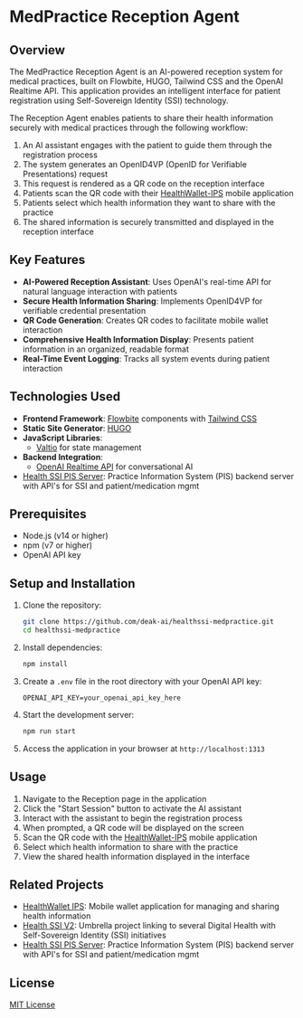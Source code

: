 # MedPractice Reception Agent

## Overview

The MedPractice Reception Agent is an AI-powered reception system for medical practices, built on Flowbite, HUGO, Tailwind CSS and the OpenAI Realtime API.
This application provides an intelligent interface for patient registration using Self-Sovereign Identity (SSI) technology.

The Reception Agent enables patients to share their health information securely with medical practices through the following workflow:

1. An AI assistant engages with the patient to guide them through the registration process
2. The system generates an OpenID4VP (OpenID for Verifiable Presentations) request
3. This request is rendered as a QR code on the reception interface
4. Patients scan the QR code with their [HealthWallet-IPS](https://github.com/deak-ai/healthwallet-ips) mobile application
5. Patients select which health information they want to share with the practice
6. The shared information is securely transmitted and displayed in the reception interface

## Key Features

- **AI-Powered Reception Assistant**: Uses OpenAI's real-time API for natural language interaction with patients
- **Secure Health Information Sharing**: Implements OpenID4VP for verifiable credential presentation
- **QR Code Generation**: Creates QR codes to facilitate mobile wallet interaction
- **Comprehensive Health Information Display**: Presents patient information in an organized, readable format
- **Real-Time Event Logging**: Tracks all system events during patient interaction

## Technologies Used

- **Frontend Framework**: [Flowbite](https://flowbite.com/) components with [Tailwind CSS](https://tailwindcss.com/)
- **Static Site Generator**: [HUGO](https://gohugo.io/)
- **JavaScript Libraries**:
  - [Valtio](https://github.com/pmndrs/valtio) for state management
- **Backend Integration**:
  - [OpenAI Realtime API](https://platform.openai.com/docs/guides/realtime) for conversational AI
 - [Health SSI PIS Server](https://github.com/deak-ai/healthwallet/tree/main/server): Practice Information System (PIS) backend server with API's for SSI and patient/medication mgmt
## Prerequisites

- Node.js (v14 or higher)
- npm (v7 or higher)
- OpenAI API key

## Setup and Installation

1. Clone the repository:
   ```bash
   git clone https://github.com/deak-ai/healthssi-medpractice.git
   cd healthssi-medpractice
   ```

2. Install dependencies:
   ```bash
   npm install
   ```

3. Create a `.env` file in the root directory with your OpenAI API key:
   ```
   OPENAI_API_KEY=your_openai_api_key_here
   ```

4. Start the development server:
   ```bash
   npm run start
   ```

5. Access the application in your browser at `http://localhost:1313`

## Usage

1. Navigate to the Reception page in the application
2. Click the "Start Session" button to activate the AI assistant
3. Interact with the assistant to begin the registration process
4. When prompted, a QR code will be displayed on the screen
5. Scan the QR code with the [HealthWallet-IPS](https://github.com/deak-ai/healthwallet-ips) mobile application
6. Select which health information to share with the practice
7. View the shared health information displayed in the interface

## Related Projects

- [HealthWallet IPS](https://github.com/deak-ai/healthwallet-ips): Mobile wallet application for managing and sharing health information
- [Health SSI V2](https://github.com/Abdagon/health-ssi-2): Umbrella project linking to several Digital Health with Self-Sovereign Identity (SSI) initiatives
- [Health SSI PIS Server](https://github.com/deak-ai/healthwallet/tree/main/server): Practice Information System (PIS) backend server with API's for SSI and patient/medication mgmt

## License

[MIT License](LICENSE)
